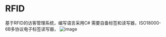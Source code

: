 # RFID
基于RFID的访客管理系统，编写语言采用C#
需要自备标签和读写器，ISO18000-6B多协议电子标签读写器，
![image](https://github.com/169200750/RFID/assets/85624974/dd81d9b6-341d-4433-bb48-6a3ed447e116)
